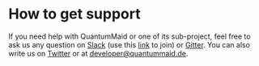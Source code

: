 # How to get support

If you need help with QuantumMaid or one of its sub-project, feel free
to ask us any question on [Slack](https://quantummaid.slack.com/)
(use this [link](https://join.slack.com/t/quantummaid/shared_invite/zt-cx5qd605-vG10I~WazfgH9WOnXMzl3Q) to join) or [Gitter](https://gitter.im/quantum-maid-framework/community).
You can also write us on [Twitter](https://twitter.com/quantummaid) or at [developer@quantummaid.de](developer@quantummaid.de).